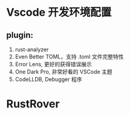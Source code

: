 # Vscode 开发环境配置

## plugin:

1. rust-analyzer
2. Even Better TOML，支持 .toml 文件完整特性
3. Error Lens, 更好的获得错误展示
4. One Dark Pro, 非常好看的 VSCode 主题
5. CodeLLDB, Debugger 程序

# RustRover 


